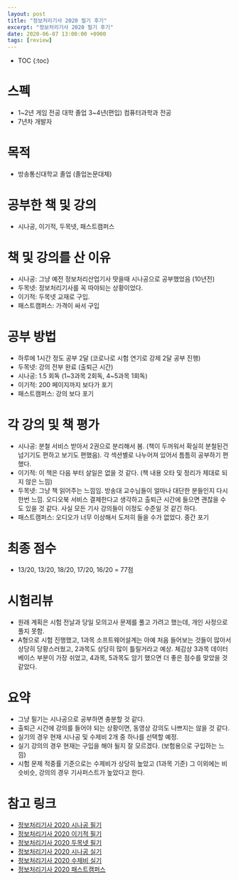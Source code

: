 ```yaml
---
layout: post
title: "정보처리기사 2020 필기 후기"
excerpt: "정보처리기사 2020 필기 후기"
date: 2020-06-07 13:00:00 +0900
tags: [review]
---
```

* TOC
{:toc}

# 스펙

- 1~2년 게임 전공 대학 졸업 3~4년(편입) 컴퓨터과학과 전공
- 7년차 개발자

# 목적

- 방송통신대학교 졸업 (졸업논문대체)

# 공부한 책 및 강의

- 시나공, 이기적, 두목넷, 패스트캠퍼스

# 책 및 강의를 산 이유

- 시나공: 그냥 예전 정보처리산업기사 땃을때 시나공으로 공부했었음 (10년전)
- 두목넷: 정보처리기사를 꼭 따야되는 상황이었다.
- 이기적: 두목넷 교재로 구입.
- 패스트캠퍼스: 가격이 싸서 구입

# 공부 방법

- 하루에 1시간 정도 공부 2달 (코로나로 시험 연기로 강제 2달 공부 진행)
- 두목넷: 강의 전부 완료 (출퇴근 시간)
- 시나공: 1.5 회독 (1~3과목 2회독, 4~5과목 1회독)
- 이기적: 200 페이지까지 보다가 포기
- 패스트캠퍼스: 강의 보다 포기

# 각 강의 및 책 평가

- 시나공: 분철 서비스 받아서 2권으로 분리해서 봄. (책이 두꺼워서 확실히 분철된건 넘기기도 편하고 보기도 편했음). 각 섹션별로 나누어져 있어서 틈틈히 공부하기 편했다.
- 이기적: 이 책은 다음 부터 살일은 없을 것 같다. (책 내용 오타 및 정리가 제대로 되지 않은 느낌)
- 두목넷: 그냥 책 읽어주는 느낌임. 방송대 교수님들이 얼마나 대단한 분들인지 다시 한번 느낌.   오디오북 서비스 결제한다고 생각하고 출퇴근 시간에 들으면 괜찮을 수도 있을 것 같다. 사실 모든 기사 강의들이 이정도 수준일 것 같긴 하다.
- 패스트캠퍼스: 오디오가 너무 이상해서 도저히 들을 수가 없었다. 중간 포기

# 최종 점수

- 13/20, 13/20, 18/20, 17/20, 16/20 = 77점

# 시험리뷰

- 원래 계획은 시험 전날과 당일 모의고사 문제를 풀고 가려고 했는데, 개인 사정으로 풀지 못함.
- A형으로 시험 진행했고, 1과목 소프트웨어설계는 아예 처음 들어보는 것들이 많아서 상당히 당황스러웠고, 2과목도 상당히 많이 틀릴거라고 예상. 체감상 3과목 데이터베이스 부분이 가장 쉬었고, 4과목, 5과목도 암기 했으면 더 좋은 점수를 맞았을 것 같았다.

# 요약

- 그냥 필기는 시나공으로 공부하면 충분할 것 같다.
- 출퇴근 시간에 강의를 들어야 되는 상황이면, 동영상 강의도 나쁘지는 않을 것 같다.
- 실기의 경우 현재 시나공 및 수제비 2개 중 하나를 선택할 예정.
- 실기 강의의 경우 현재는 구입을 해야 될지 잘 모르겠다. (보험용으로 구입하는 느낌)
- 시험 문제 적중률 기준으로는 수제비가 상당히 높았고 (1과목 기준) 그 이외에는 비슷비슷, 강의의 경우 기사퍼스트가 높았다고 한다.

# 참고 링크

- [정보처리기사 2020 시나공 필기](http://www.yes24.com/Product/Goods/82838724?scode=032&OzSrank=1)
- [정보처리기사 2020 이기적 필기](http://www.yes24.com/Product/Goods/86160726?scode=032&OzSrank=3)
- [정보처리기사 2020 두목넷 필기](https://www.dumok.net/shop/item.php?it_id=c921017)
- [정보처리기사 2020 시나공 실기](http://www.yes24.com/Product/Goods/87576058?scode=032&OzSrank=2)
- [정보처리기사 2020 수제비 실기](http://www.yes24.com/Product/Goods/89664237?scode=032&OzSrank=7)
- [정보처리기사 2020 패스트캠퍼스](https://www.fastcampus.co.kr/pages/7)